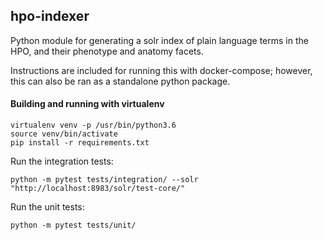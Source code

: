 ## hpo-indexer
Python module for generating a solr index of plain language terms in the HPO,
and their phenotype and anatomy facets.

Instructions are included for running this with docker-compose; however, this
can also be ran as a standalone python package.

#### Building and running with virtualenv
    virtualenv venv -p /usr/bin/python3.6
    source venv/bin/activate
    pip install -r requirements.txt

Run the integration tests:

    python -m pytest tests/integration/ --solr "http://localhost:8983/solr/test-core/"

Run the unit tests:

    python -m pytest tests/unit/
